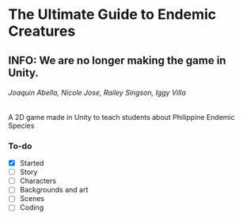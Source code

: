 # The Ultimate Guide to Endemic Creatures
## INFO: We are no longer making the game in Unity. 
###### Joaquin Abella, Nicole Jose, Railey Singson, Iggy Villa
A 2D game made in Unity to teach students about Philippine Endemic Species

### To-do
- [x] Started
- [ ] Story
- [ ] Characters
- [ ] Backgrounds and art
- [ ] Scenes
- [ ] Coding
